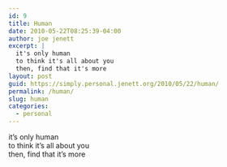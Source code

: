 ```yaml
---
id: 9
title: Human
date: 2010-05-22T08:25:39-04:00
author: joe jenett
excerpt: |
  it's only human
  to think it's all about you
  then, find that it's more
layout: post
guid: https://simply.personal.jenett.org/2010/05/22/human/
permalink: /human/
slug: human
categories:
  - personal
---
```

it’s only human  
to think it’s all about you  
then, find that it’s more
